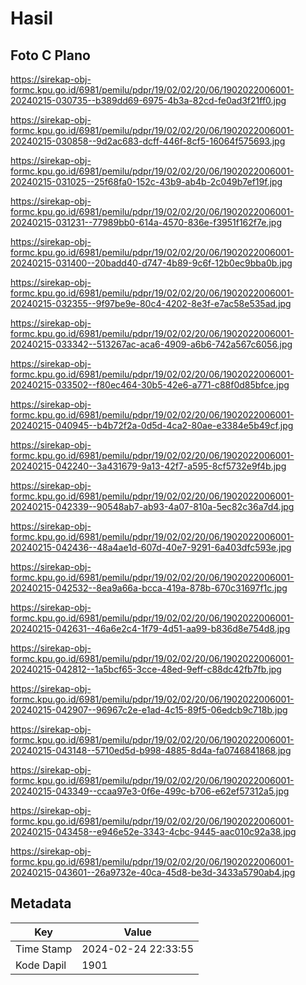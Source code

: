 # Hasil

## Foto C Plano

https://sirekap-obj-formc.kpu.go.id/6981/pemilu/pdpr/19/02/02/20/06/1902022006001-20240215-030735--b389dd69-6975-4b3a-82cd-fe0ad3f21ff0.jpg

https://sirekap-obj-formc.kpu.go.id/6981/pemilu/pdpr/19/02/02/20/06/1902022006001-20240215-030858--9d2ac683-dcff-446f-8cf5-16064f575693.jpg

https://sirekap-obj-formc.kpu.go.id/6981/pemilu/pdpr/19/02/02/20/06/1902022006001-20240215-031025--25f68fa0-152c-43b9-ab4b-2c049b7ef19f.jpg

https://sirekap-obj-formc.kpu.go.id/6981/pemilu/pdpr/19/02/02/20/06/1902022006001-20240215-031231--77989bb0-614a-4570-836e-f3951f162f7e.jpg

https://sirekap-obj-formc.kpu.go.id/6981/pemilu/pdpr/19/02/02/20/06/1902022006001-20240215-031400--20badd40-d747-4b89-9c6f-12b0ec9bba0b.jpg

https://sirekap-obj-formc.kpu.go.id/6981/pemilu/pdpr/19/02/02/20/06/1902022006001-20240215-032355--9f97be9e-80c4-4202-8e3f-e7ac58e535ad.jpg

https://sirekap-obj-formc.kpu.go.id/6981/pemilu/pdpr/19/02/02/20/06/1902022006001-20240215-033342--513267ac-aca6-4909-a6b6-742a567c6056.jpg

https://sirekap-obj-formc.kpu.go.id/6981/pemilu/pdpr/19/02/02/20/06/1902022006001-20240215-033502--f80ec464-30b5-42e6-a771-c88f0d85bfce.jpg

https://sirekap-obj-formc.kpu.go.id/6981/pemilu/pdpr/19/02/02/20/06/1902022006001-20240215-040945--b4b72f2a-0d5d-4ca2-80ae-e3384e5b49cf.jpg

https://sirekap-obj-formc.kpu.go.id/6981/pemilu/pdpr/19/02/02/20/06/1902022006001-20240215-042240--3a431679-9a13-42f7-a595-8cf5732e9f4b.jpg

https://sirekap-obj-formc.kpu.go.id/6981/pemilu/pdpr/19/02/02/20/06/1902022006001-20240215-042339--90548ab7-ab93-4a07-810a-5ec82c36a7d4.jpg

https://sirekap-obj-formc.kpu.go.id/6981/pemilu/pdpr/19/02/02/20/06/1902022006001-20240215-042436--48a4ae1d-607d-40e7-9291-6a403dfc593e.jpg

https://sirekap-obj-formc.kpu.go.id/6981/pemilu/pdpr/19/02/02/20/06/1902022006001-20240215-042532--8ea9a66a-bcca-419a-878b-670c31697f1c.jpg

https://sirekap-obj-formc.kpu.go.id/6981/pemilu/pdpr/19/02/02/20/06/1902022006001-20240215-042631--46a6e2c4-1f79-4d51-aa99-b836d8e754d8.jpg

https://sirekap-obj-formc.kpu.go.id/6981/pemilu/pdpr/19/02/02/20/06/1902022006001-20240215-042812--1a5bcf65-3cce-48ed-9eff-c88dc42fb7fb.jpg

https://sirekap-obj-formc.kpu.go.id/6981/pemilu/pdpr/19/02/02/20/06/1902022006001-20240215-042907--96967c2e-e1ad-4c15-89f5-06edcb9c718b.jpg

https://sirekap-obj-formc.kpu.go.id/6981/pemilu/pdpr/19/02/02/20/06/1902022006001-20240215-043148--5710ed5d-b998-4885-8d4a-fa0746841868.jpg

https://sirekap-obj-formc.kpu.go.id/6981/pemilu/pdpr/19/02/02/20/06/1902022006001-20240215-043349--ccaa97e3-0f6e-499c-b706-e62ef57312a5.jpg

https://sirekap-obj-formc.kpu.go.id/6981/pemilu/pdpr/19/02/02/20/06/1902022006001-20240215-043458--e946e52e-3343-4cbc-9445-aac010c92a38.jpg

https://sirekap-obj-formc.kpu.go.id/6981/pemilu/pdpr/19/02/02/20/06/1902022006001-20240215-043601--26a9732e-40ca-45d8-be3d-3433a5790ab4.jpg


## Metadata

| Key        | Value               |
| ---------- | ------------------- |
| Time Stamp | 2024-02-24 22:33:55 |
| Kode Dapil | 1901                |



